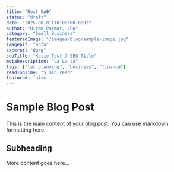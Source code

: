 ```yaml
---
title: "Next Up�"
status: "draft"
date: "2025-08-01T10:00:00.000Z"
author: "Hiram Parmar, CPA"
category: "Small Business"
featuredImage: "/images/blog/sample-image.jpg"
imageAlt: "adfa"
excerpt: "dgag"
seoTitle: "Katie Test | SEO Title"
metaDescription: "La La la"
tags: ["tax planning", "business", "finance"]
readingTime: "5 min read"
featured: false
---
```


# Sample Blog Post

This is the main content of your blog post. You can use markdown formatting here.

## Subheading

More content goes here...

